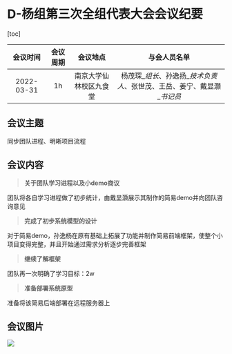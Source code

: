 # D-杨组第三次全组代表大会会议纪要

[toc]

|  会议时间  | 会议周期 |        会议地点        |                         与会人员名单                         |
| :--------: | :------: | :--------------------: | :----------------------------------------------------------: |
| 2022-03-31 |    1h    | 南京大学仙林校区九食堂 | 杨茂琛\_*组长*、孙逸扬\_*技术负责人*、张世茂、王岳、姜宁、戴显灏\_*书记员* |

## 会议主题

同步团队进程、明晰项目流程

## 会议内容

>  **关于团队学习进程以及小demo商议**

团队将各自学习进程做了初步统计，由戴显灏展示其制作的简易demo并向团队咨询意见

> **完成了初步系统模型的设计**

对于简易demo，孙逸杨在原有基础上拓展了功能并制作简易前端框架，使整个小项目变得完整，并且开始通过需求分析逐步完善框架

>  **继续了解框架**

团队再一次明确了学习目标：2w

> **准备部署系统原型**

准备将该简易后端部署在远程服务器上
## 会议图片
![](3.31.jpg)
